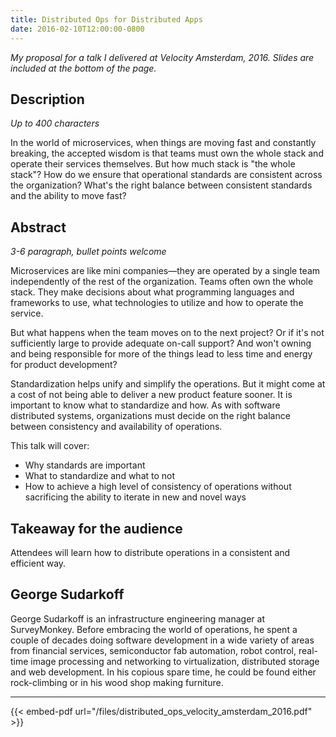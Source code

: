 ```yaml
---
title: Distributed Ops for Distributed Apps
date: 2016-02-10T12:00:00-0800
---
```

_My proposal for a talk I delivered at Velocity Amsterdam, 2016. Slides are included at the bottom of the page._

## Description
_Up to 400 characters_

In the world of microservices, when things are moving fast and constantly breaking, the accepted wisdom is that teams must own the whole stack and operate their services themselves. But how much stack is "the whole stack"? How do we ensure that operational standards are consistent across the organization? What's the right balance between consistent standards and the ability to move fast?


## Abstract
_3-6 paragraph, bullet points welcome_

Microservices are like mini companies—they are operated by a single team independently of the rest of the organization. Teams often own the whole stack. They make decisions about what programming languages and frameworks to use, what technologies to utilize and how to operate the service.

But what happens when the team moves on to the next project? Or if it's not sufficiently large to provide adequate on-call support? And won't owning and being responsible for more of the things lead to less time and energy for product development?

Standardization helps unify and simplify the operations. But it might come at a cost of not being able to deliver a new product feature sooner. It is important to know what to standardize and how. As with software distributed systems, organizations must decide on the right balance between consistency and availability of operations.

This talk will cover:
- Why standards are important
- What to standardize and what to not
- How to achieve a high level of consistency of operations without sacrificing the ability to iterate in new and novel ways


## Takeaway for the audience
Attendees will learn how to distribute operations in a consistent and efficient way.

## George Sudarkoff
George Sudarkoff is an infrastructure engineering manager at SurveyMonkey. Before embracing the world of operations, he spent a couple of decades doing software development in a wide variety of areas from financial services, semiconductor fab automation, robot control, real-time image processing and networking to virtualization, distributed storage and web development. In his copious spare time, he could be found either rock-climbing or in his wood shop making furniture. 

---- 
{{< embed-pdf url="/files/distributed_ops_velocity_amsterdam_2016.pdf" >}}